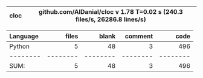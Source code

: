 cloc|github.com/AlDanial/cloc v 1.78  T=0.02 s (240.3 files/s, 26286.8 lines/s)
--- | ---

Language|files|blank|comment|code
:-------|-------:|-------:|-------:|-------:
Python|5|48|3|496
--------|--------|--------|--------|--------
SUM:|5|48|3|496
